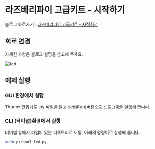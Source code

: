 # 라즈베리파이 고급키트 - 시작하기

블로그 바로가기 : [라즈베리파이 고급키트 - 시작하기](https://blog.naver.com/elepartsblog/221502439701)  

## 회로 연결  

자세한 사항은 블로그 설명을 참고해 주세요.  

![led](https://blogfiles.pstatic.net/MjAxOTA0MDFfMTE5/MDAxNTU0MDc4NjYzNzAx.RjTr-_Uziw45l2dEqR10W1ylxV0KWT6hDKgdcxPuHMgg.8UUVfboDLBn-d2mxvrFG4ldxSjqYJobnbNe_y9ajwM8g.PNG.elepartsblog/4.PNG?type=w2)

## 예제 실행  

### GUI 환경에서 실행  

Thonny 편집기로 .py 파일을 열고 실행(Run)버튼으로 프로그램을 실행해 줍니다.  

### CLI (터미널)환경에서 실행  

터미널 창에서 파일이 있는 디렉토리로 이동, 아래의 명령어로 실행해 줍니다.  

```bash
sudo python3 led.py
```
